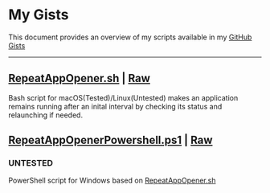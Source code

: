 # My Gists


This document provides an overview of my scripts available in my [GitHub Gists](https://gist.github.com/Kathir-D)

---

## [RepeatAppOpener.sh](https://gist.github.com/Kathir-D/2682ea3831b79626bf6ba3c5b1f5a76b#file-RepeatAppOpener.sh) | [Raw](https://gist.githubusercontent.com/Kathir-D/2682ea3831b79626bf6ba3c5b1f5a76b/raw/407bb260b819601002686a00e113526b8c3df573/RepeatAppOpener.sh)

Bash script for macOS(Tested)/Linux(Untested) makes an application remains running after an inital interval by checking its status and relaunching if needed.

## [RepeatAppOpenerPowershell.ps1](https://gist.github.com/Kathir-D/bc519150645a25dcfd1be0bf6754480b#file-repeatappopenerpowershell-ps1) | [Raw](https://gist.githubusercontent.com/Kathir-D/bc519150645a25dcfd1be0bf6754480b/raw/103053c8345844c2309b3f2c5c5990fa2ac7a332/RepeatAppOpenerPowershell.ps1)
### UNTESTED

PowerShell script for Windows based on [RepeatAppOpener.sh](https://gist.github.com/Kathir-D/2682ea3831b79626bf6ba3c5b1f5a76b#file-RepeatAppOpener.sh)






